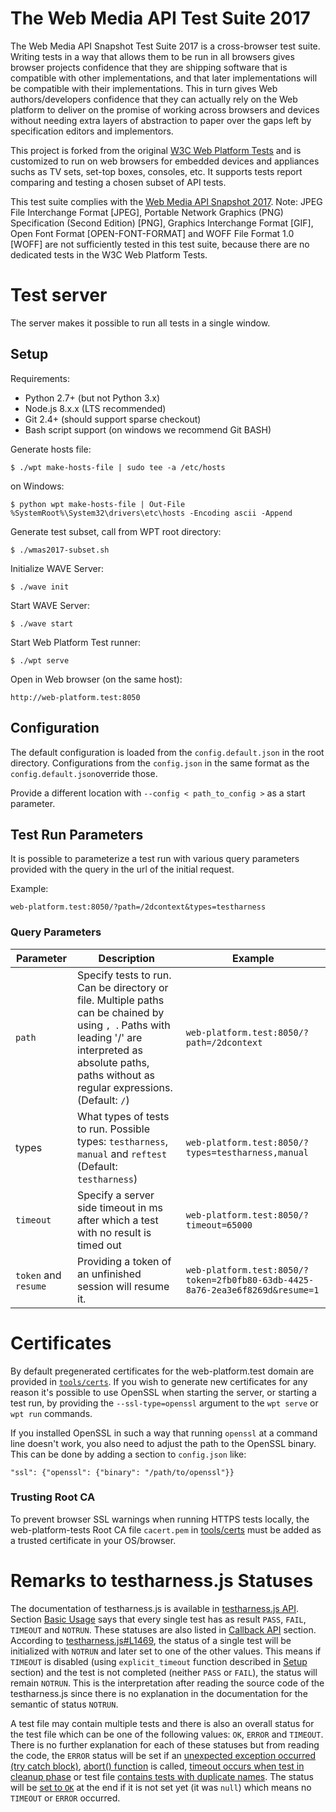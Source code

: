 The Web Media API Test Suite 2017
========================================

The Web Media API Snapshot Test Suite 2017 is a cross-browser test suite. Writing
tests in a way that allows them to be run in all browsers gives browser projects
confidence that they are shipping software that is compatible with other
implementations, and that later implementations will be compatible with
their implementations. This in turn gives Web authors/developers
confidence that they can actually rely on the Web platform to deliver on
the promise of working across browsers and devices without needing extra
layers of abstraction to paper over the gaps left by specification
editors and implementors.

This project is forked from the original
[W3C Web Platform Tests](https://github.com/web-platform-tests/wpt) and is customized
to run on web browsers for embedded devices and appliances suchs as TV sets,
set-top boxes, consoles, etc. It supports tests report comparing and testing
a chosen subset of API tests.

This test suite complies with the [Web Media API Snapshot 2017](https://www.w3.org/2017/12/webmediaapi.html).
Note: JPEG File Interchange Format [JPEG], Portable Network Graphics (PNG) Specification (Second Edition) [PNG], Graphics Interchange Format [GIF], Open Font Format [OPEN-FONT-FORMAT] and WOFF File Format 1.0 [WOFF] are not sufficiently tested in this test suite, because there are no dedicated tests in the W3C Web Platform Tests.

Test server
===========
The server makes it possible to run all tests in a single window.

## Setup

Requirements:

* Python 2.7+ (but not Python 3.x)
* Node.js 8.x.x (LTS recommended)
* Git 2.4+ (should support sparse checkout)
* Bash script support (on windows we recommend Git BASH)

Generate hosts file:
```
$ ./wpt make-hosts-file | sudo tee -a /etc/hosts
```
on Windows:
```
$ python wpt make-hosts-file | Out-File %SystemRoot%\System32\drivers\etc\hosts -Encoding ascii -Append
```

Generate test subset, call from WPT root directory:
```
$ ./wmas2017-subset.sh
```

Initialize WAVE Server:
```
$ ./wave init
```

Start WAVE Server:
```
$ ./wave start
```

Start Web Platform Test runner:
```
$ ./wpt serve
```

Open in Web browser (on the same host):
```
http://web-platform.test:8050
```

## Configuration
The default configuration is loaded from the ```config.default.json```
in the root directory. Configurations from the ```config.json```
in the same format as the ```config.default.json```override those.

Provide a different location with ```--config < path_to_config >``` as a
start parameter.

## Test Run Parameters
It is possible to parameterize a test run with various query parameters
provided with the query in the url of the initial request.

Example:
```
web-platform.test:8050/?path=/2dcontext&types=testharness
```

### Query Parameters
Parameter|Description|Example
------|------|------
`path`|Specify tests to run. Can be directory or file. Multiple paths can be chained by using `, `. Paths with leading '/' are interpreted as absolute paths, paths without as regular expressions. (Default: ```/```)|```web-platform.test:8050/?path=/2dcontext```
types|What types of tests to run. Possible types: ```testharness```, ```manual``` and ```reftest``` (Default: ```testharness```)|```web-platform.test:8050/?types=testharness,manual```
`timeout`|Specify a server side timeout in ms after which a test with no result is timed out|```web-platform.test:8050/?timeout=65000```
`token` and `resume` |Providing a token of an unfinished session will resume it.|```web-platform.test:8050/?token=2fb0fb80-63db-4425-8a76-2ea3e6f8269d&resume=1```

Certificates
============

By default pregenerated certificates for the web-platform.test domain
are provided in [`tools/certs`](tools/certs). If you wish to generate new
certificates for any reason it's possible to use OpenSSL when starting
the server, or starting a test run, by providing the
`--ssl-type=openssl` argument to the `wpt serve` or `wpt run`
commands.

If you installed OpenSSL in such a way that running `openssl` at a
command line doesn't work, you also need to adjust the path to the
OpenSSL binary. This can be done by adding a section to `config.json`
like:

```
"ssl": {"openssl": {"binary": "/path/to/openssl"}}
```

### Trusting Root CA

To prevent browser SSL warnings when running HTTPS tests locally, the
web-platform-tests Root CA file `cacert.pem` in [tools/certs](tools/certs)
must be added as a trusted certificate in your OS/browser.

Remarks to testharness.js Statuses
==================================

The documentation of testharness.js is available in [testharness.js API](https://web-platform-tests.org/writing-tests/testharness-api.html). Section [Basic Usage](https://web-platform-tests.org/writing-tests/testharness-api.html#basic-usage) says that every single test has as result `PASS`, `FAIL`, `TIMEOUT` and `NOTRUN`. These statuses are also listed in [Callback API](https://web-platform-tests.org/writing-tests/testharness-api.html#callback-api) section. According to [testharness.js#L1469](https://github.com/web-platform-tests/wpt/blob/eed07b8c0de42c2e42432febae2cd31a61a3d2b1/resources/testharness.js#L1469), the status of a single test will be initialized with `NOTRUN` and later set to one of the other values. This means if `TIMEOUT` is disabled (using `explicit_timeout` function described in [Setup](https://web-platform-tests.org/writing-tests/testharness-api.html#setup) section) and the test is not completed (neither `PASS` or `FAIL`), the status will remain `NOTRUN`. This is the interpretation after reading the source code of the testharness.js since there is no explanation in the documentation for the semantic of status `NOTRUN`. 

A test file may contain multiple tests and there is also an overall status for the test file which can be one of the following values: `OK`, `ERROR` and `TIMEOUT`. There is no further explanation for each of these statuses but from reading the code, the `ERROR` status will be set if an [unexpected exception occurred (try catch block)](https://github.com/web-platform-tests/wpt/blob/eed07b8c0de42c2e42432febae2cd31a61a3d2b1/resources/testharness.js#L2107-L2113), [abort() function](https://github.com/web-platform-tests/wpt/blob/eed07b8c0de42c2e42432febae2cd31a61a3d2b1/resources/testharness.js#L2294) is called, [timeout occurs when test in cleanup phase](https://github.com/web-platform-tests/wpt/blob/eed07b8c0de42c2e42432febae2cd31a61a3d2b1/resources/testharness.js#L2167) or test file [contains tests with duplicate names](https://github.com/web-platform-tests/wpt/blob/eed07b8c0de42c2e42432febae2cd31a61a3d2b1/resources/testharness.js#L2337). The status will be [set to `OK`](https://github.com/web-platform-tests/wpt/blob/eed07b8c0de42c2e42432febae2cd31a61a3d2b1/resources/testharness.js#L2344) at the end if it is not set yet (it was `null`) which means no `TIMEOUT` or `ERROR` occurred.